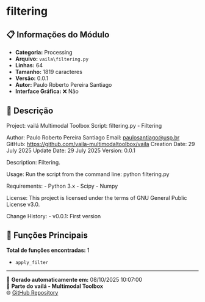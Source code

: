 # filtering

## 📋 Informações do Módulo

- **Categoria:** Processing
- **Arquivo:** `vaila\filtering.py`
- **Linhas:** 64
- **Tamanho:** 1819 caracteres
- **Versão:** 0.0.1
- **Autor:** Paulo Roberto Pereira Santiago
- **Interface Gráfica:** ❌ Não

## 📖 Descrição


Project: vailá Multimodal Toolbox
Script: filtering.py - Filtering

Author: Paulo Roberto Pereira Santiago
Email: paulosantiago@usp.br
GitHub: https://github.com/vaila-multimodaltoolbox/vaila
Creation Date: 29 July 2025
Update Date: 29 July 2025
Version: 0.0.1

Description:
    Filtering.

Usage:
    Run the script from the command line:
        python filtering.py

Requirements:
    - Python 3.x
    - Scipy
    - Numpy

License:
    This project is licensed under the terms of GNU General Public License v3.0.

Change History:
    - v0.0.1: First version


## 🔧 Funções Principais

**Total de funções encontradas:** 1

- `apply_filter`




---

📅 **Gerado automaticamente em:** 08/10/2025 10:07:00  
🔗 **Parte do vailá - Multimodal Toolbox**  
🌐 [GitHub Repository](https://github.com/vaila-multimodaltoolbox/vaila)
